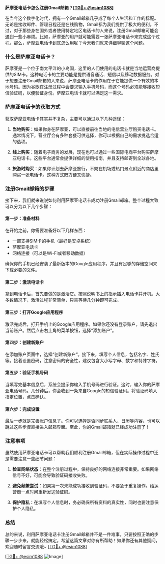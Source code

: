 **萨摩亚电话卡怎么注册Gmail邮箱？[[TG💪+ @esim1088](https://t.me/s/esim1088)]**

在当今这个数字化时代，拥有一个Gmail邮箱几乎成了每个人生活和工作的标配。无论是接收邮件、管理日程还是在线购物，Gmail都为我们提供了极大的便利。不过，对于那些身在国外或者使用特定地区电话卡的人来说，注册Gmail邮箱可能会遇到一些小麻烦。比如，萨摩亚的用户就可能需要一张萨摩亚电话卡来完成这个过程。那么，萨摩亚电话卡到底怎么用呢？今天我们就来详细聊聊这个问题。

### 什么是萨摩亚电话卡？

萨摩亚是一个位于南太平洋的小岛国，这里的人们使用的电话卡就是当地运营商提供的SIM卡。这种电话卡的主要功能是提供语音通话、短信以及移动数据服务。对于想要注册Gmail邮箱的人来说，萨摩亚电话卡的作用在于它能提供一个有效的本地号码。因为谷歌在注册过程中会要求输入手机号码，而这个号码必须能够接收短信验证码，以便验证身份。萨摩亚电话卡就可以满足这一需求。

### 萨摩亚电话卡的获取方式

获取萨摩亚电话卡其实并不复杂，主要可以通过以下几种途径：

1. **当地购买**：如果你身在萨摩亚，可以直接前往当地的电信营业厅购买电话卡。通常情况下，营业厅会有多种套餐可供选择，你可以根据自己的需求挑选合适的选项。

2. **线上购买**：随着电子商务的发展，现在也可以通过一些国际电商平台购买萨摩亚电话卡。这些平台通常会提供详细的使用指南，并且支持邮寄到全球各地。

3. **旅游时购买**：如果你计划去萨摩亚旅行，不妨在机场或热门景点附近的商店里购买一张电话卡。这种方式既方便又快捷。

### 注册Gmail邮箱的步骤

接下来，我们就来说说如何利用萨摩亚电话卡成功注册Gmail邮箱。整个过程大致可以分为以下几个步骤：

#### 第一步：准备材料

在开始之前，你需要准备好以下几样东西：
- 一部支持SIM卡的手机（最好是安卓系统）
- 萨摩亚电话卡
- 网络连接（可以是Wi-Fi或者移动数据）

确保你的手机已经安装了最新版本的Google应用程序，并且有足够的存储空间来下载必要的文件。

#### 第二步：激活电话卡

拿到电话卡后，首先要做的是激活它。按照说明书上的指示插入电话卡并开机。大多数情况下，激活过程非常简单，只需等待几分钟即可完成。

#### 第三步：打开Google应用程序

激活完成后，打开手机上的Google应用程序。如果你还没有登录账户，请先退出当前账户。然后点击右上角的菜单按钮，选择“添加账户”。

#### 第四步：创建新账户

在添加账户页面中，选择“创建新账户”。接下来，填写个人信息，包括名字、姓氏等。接着设置密码，注意密码的安全性，建议包含大小写字母、数字和特殊字符。

#### 第五步：验证手机号码

当填写完基本信息后，系统会提示你输入手机号码进行验证。这时，输入你的萨摩亚电话号码。几分钟后，你会收到一条来自Google的短信验证码。将验证码填入指定位置，点击确认。

#### 第六步：完成设置

最后一步就是完善账户信息了。你可以选择是否同步联系人、日历等内容，也可以跳过这些步骤直接进入邮箱界面。至此，你的Gmail邮箱就已经成功注册了！

### 注意事项

虽然使用萨摩亚电话卡可以帮助我们顺利注册Gmail邮箱，但在实际操作过程中还是需要注意一些细节问题：

1. **检查网络状态**：在整个注册过程中，保持良好的网络连接非常重要。如果网络信号不好，可能会导致验证码接收失败。

2. **避免频繁尝试**：如果第一次未能成功接收到验证码，不要急于重复操作。给运营商一点时间重新发送验证码。

3. **保护隐私**：在填写个人信息时，务必确保所有资料的真实性，同时也要注意保护个人隐私。

### 总结

总的来说，利用萨摩亚电话卡注册Gmail邮箱并不是一件难事，只要按照正确的步骤一步步来，就能轻松搞定。希望这篇文章对你有所帮助！如果你还有其他疑问，欢迎随时留言交流哦~ [[TG💪+ @esim1088](https://t.me/s/esim1088)]

[[TG💪+ @esim1088](https://t.me/s/esim1088) ![Image](https://i.postimg.cc/4NQfJmqS/Snipaste-2025-05-13-00-14-12.png)]